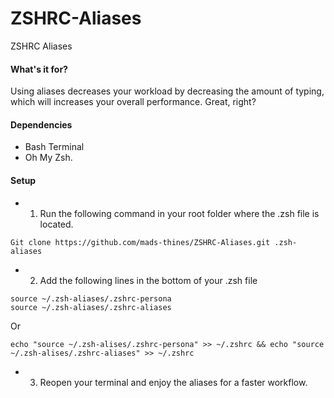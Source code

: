 # ZSHRC-Aliases
ZSHRC Aliases

#### What's it for?
Using aliases decreases your workload by decreasing the amount of typing, which will increases your overall performance.
Great, right?

#### Dependencies
- Bash Terminal
- Oh My Zsh.

#### Setup
- 1. Run the following command in your root folder where the .zsh file is located.
```
Git clone https://github.com/mads-thines/ZSHRC-Aliases.git .zsh-aliases
```

- 2. Add the following lines in the bottom of your .zsh file
```
source ~/.zsh-aliases/.zshrc-persona
source ~/.zsh-aliases/.zshrc-aliases
```
Or
```
echo "source ~/.zsh-alises/.zshrc-persona" >> ~/.zshrc && echo "source ~/.zsh-alises/.zshrc-aliases" >> ~/.zshrc
```

- 3. Reopen your terminal and enjoy the aliases for a faster workflow.
